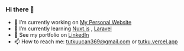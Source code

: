### Hi there 👋
- 🔭 I’m currently working on [My Personal Website](https://github.com/tutklon/personal-website)
- 🌱 I’m currently learning [Nuxt.js](https://nuxtjs.org/) , [Laravel](https://laravel.com/)
- 💎 See my portfolio on [LinkedIn](https://www.linkedin.com/in/tutku-u%C3%A7an-610170195/)
- 📫 How to reach me: [tutkuucan369@gmail.com](mailto:tutkuucan369@gmail.com) or [tutku.vercel.app](https://tutku.vercel.app)
